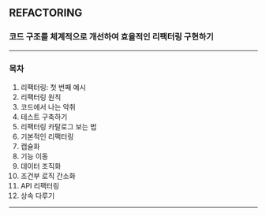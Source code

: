 ## REFACTORING

### 코드 구조를 체계적으로 개선하여 효율적인 리팩터링 구현하기

---

### 목차

1. 리팩터링: 첫 번째 예시
1. 리팩터링 원칙
1. 코드에서 나는 악취
1. 테스트 구축하기
1. 리팩터링 카탈로그 보는 법
1. 기본적인 리팩터링
1. 캡슐화
1. 기능 이동
1. 데이터 조직화
1. 조건부 로직 간소화
1. API 리팩터링
1. 상속 다루기

---